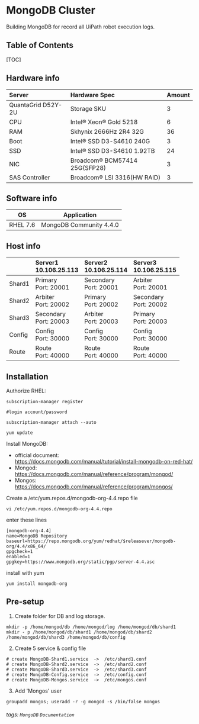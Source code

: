 MongoDB Cluster
===
Building MongoDB for record all UiPath robot execution logs.

## Table of Contents

[TOC]

## Hardware info

| Server             | Hardware Spec                 | Amount |
|:------------------ |:----------------------------- |:------ |
| QuantaGrid D52Y-2U | Storage SKU                   | 3      |
| CPU                | Intel® Xeon® Gold 5218        | 6      |
| RAM                | Skhynix 2666Hz 2R4 32G        | 36     |
| Boot               | Intel® SSD D3-S4610 240G      | 3      |
| SSD                | Intel® SSD D3-S4610 1.92TB    | 24     |
| NIC                | Broadcom® BCM57414 25G(SFP28) | 3      |
| SAS Controller     | Broadcom® LSI 3316(HW RAID)   | 3      |


## Software info

| OS | Application |
| -------- | -------- |
| RHEL 7.6     | MongoDB Community 4.4.0    |

## Host info

|        | Server1<br/>10.106.25.113 | Server2<br/>10.106.25.114 | Server3<br/>10.106.25.115 |
| ------ |:-------------------------- |:-------------------------- |:-------------------------- |
| Shard1 | Primary<br/>Port: 20001   | Secondary<br/>Port: 20001 | Arbiter<br/>Port: 20001   |
| Shard2 | Arbiter<br/>Port: 20002   | Primary<br/>Port: 20002   | Secondary<br/>Port: 20002 |
| Shard3 | Secondary<br/>Port: 20003 | Arbiter<br/>Port: 20003   | Primary<br/>Port: 20003   |
| Config | Config<br/>Port: 30000    | Config<br/>Port: 30000    | Config<br/>Port: 30000    |
| Route  | Route<br/>Port: 40000     | Route<br/>Port: 40000     | Route<br/>Port: 40000     |


## Installation
Authorize RHEL:

```
subscription-manager register

#login account/password

subscription-manager attach --auto

yum update
```

Install MongoDB:

* official document:<br/> https://docs.mongodb.com/manual/tutorial/install-mongodb-on-red-hat/
* Mongod:<br/> 
https://docs.mongodb.com/manual/reference/program/mongod/
* Mongos:<br/>
https://docs.mongodb.com/manual/reference/program/mongos/


Create a /etc/yum.repos.d/mongodb-org-4.4.repo file
```
vi /etc/yum.repos.d/mongodb-org-4.4.repo
```
enter these lines
```
[mongodb-org-4.4]
name=MongoDB Repository
baseurl=https://repo.mongodb.org/yum/redhat/$releasever/mongodb-org/4.4/x86_64/
gpgcheck=1
enabled=1
gpgkey=https://www.mongodb.org/static/pgp/server-4.4.asc
```
install with yum
```
yum install mongodb-org
```

## Pre-setup
1. Create folder for DB and log storage.
```
mkdir -p /home/mongod/db /home/mongod/log /home/mongod/db/shard1
mkdir - p /home/mongod/db/shard1 /home/mongod/db/shard2 /home/mongod/db/shard3 /home/mongod/db/config
```

2. Create 5 service & config file
```
# create MongoDB-Shard1.service  ->  /etc/shard1.conf
# create MongoDB-Shard2.service  ->  /etc/shard2.conf
# create MongoDB-Shard3.service  ->  /etc/shard3.conf
# create MongoDB-Config.service  ->  /etc/config.conf
# create MongoDB-Mongos.service  ->  /etc/mongos.conf
```
3. Add 'Mongos' user
```
groupadd mongos; useradd -r -g mongod -s /bin/false mongos
```







###### tags: `MongoDB` `Documentation`

